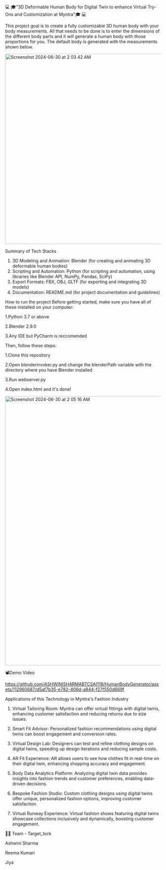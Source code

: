 💻 🎓"3D Deformable Human Body for Digital Twin to enhance Virtual Try-Ons and Customization at Myntra"🎓 💻

This project goal is to create a fully customizable 3D human body with your body measurements. All that needs to be done is to enter the dimensions of the different body parts and it will generate a human body with those proportions for you. The default body is generated with the measurements shown below.

<img width="615" alt="Screenshot 2024-06-30 at 2 03 42 AM" src="https://github.com/ASHWINISHARMABTCSAI118/HumanBodyGenerator/assets/112960687/e2c5aa6d-591b-4142-bf3b-69b14aacfb83">



Summary of Tech Stacks
1. 3D Modeling and Animation: Blender (for creating and animating 3D deformable human bodies)
2. Scripting and Automation: Python (for scripting and automation, using libraries like Blender API, NumPy, Pandas, SciPy)
3. Export Formats: FBX, OBJ, GLTF (for exporting and integrating 3D models)
4. Documentation: README.md (for project documentation and guidelines)
   
How to run the project
Before getting started, make sure you have all of these installed on your computer:

1.Python 3.7 or above

2.Blender 2.9.0

3.Any IDE but PyCharm is reccomended

Then, follow these steps:

1.Clone this repository

2.Open blenderinvoker.py and change the blenderPath variable with the directory where you have Blender installed

3.Run webserver.py

4.Open index.html and it's done!

<img width="870" alt="Screenshot 2024-06-30 at 2 05 16 AM" src="https://github.com/ASHWINISHARMABTCSAI118/HumanBodyGenerator/assets/112960687/4b36e3df-7996-4112-ba47-5c819dfa744c">



📽️Demo Video

https://github.com/ASHWINISHARMABTCSAI118/HumanBodyGenerator/assets/112960687/d5af7b35-e782-406d-a844-f27f550d669f


Applications of this Technology in Myntra's Fashion Industry

1. Virtual Tailoring Room: Myntra can offer virtual fittings with digital twins, enhancing customer satisfaction and reducing returns due to size issues.
2. Smart Fit Advisor: Personalized fashion recommendations using digital twins can boost engagement and conversion rates.
3. Virtual Design Lab: Designers can test and refine clothing designs on digital twins, speeding up design iterations and reducing sample costs.
4. AR Fit Experience: AR allows users to see how clothes fit in real-time on their digital twin, enhancing shopping accuracy and engagement.
5. Body Data Analytics Platform: Analyzing digital twin data provides insights into fashion trends and customer preferences, enabling data-driven decisions.
6. Bespoke Fashion Studio: Custom clothing designs using digital twins offer unique, personalized fashion options, improving customer satisfaction.

7. Virtual Runway Experience: Virtual fashion shows featuring digital twins showcase collections inclusively and dynamically, boosting customer engagement.
   
👷‍♂️ Team - Target_lock

Ashwini Sharma

Reema Kumari

Jiya


